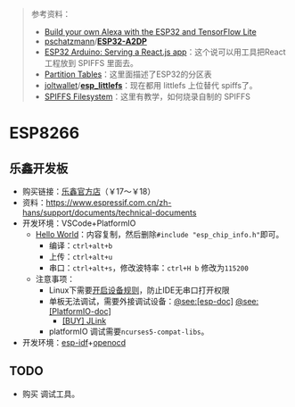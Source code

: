 > 参考资料：
>
> - [Build your own Alexa with the ESP32 and TensorFlow Lite](https://www.youtube.com/watch?v=re-dSV_a0tM)
> - [pschatzmann](https://github.com/pschatzmann)/**[ESP32-A2DP](https://github.com/pschatzmann/ESP32-A2DP)**
> - [ESP32 Arduino: Serving a React.js app](https://techtutorialsx.com/2019/03/24/esp32-arduino-serving-a-react-js-app/)：这个说可以用工具把React工程放到 SPIFFS 里面去。
> - [Partition Tables](https://docs.espressif.com/projects/esp-idf/en/latest/esp32/api-guides/partition-tables.html)：这里面描述了ESP32的分区表
> - [joltwallet](https://github.com/joltwallet)/**[esp_littlefs](https://github.com/joltwallet/esp_littlefs)**：现在都用 littlefs 上位替代 spiffs了。
> - [SPIFFS Filesystem](https://docs.espressif.com/projects/esp-idf/en/latest/esp32/api-reference/storage/spiffs.html)：这里有教学，如何烧录自制的 SPIFFS

# ESP8266

## 乐鑫开发板

- 购买链接：[乐鑫官方店](https://espressif.taobao.com/category-1511172490.htm?spm=a1z10.5-c.w4010-8715811634.19.3e3e67d8rhEir0&search=y&parentCatId=1341918256&parentCatName=%C4%A3%D7%E9&catName=ESP32-S2+%C4%A3%D7%E9#bd)（￥17～￥18）
- 资料：https://www.espressif.com.cn/zh-hans/support/documents/technical-documents
- 开发环境：VSCode+PlatformIO
  - [Hello World](https://github.com/espressif/esp-idf/blob/a82e6e63d98bb051d4c59cb3d440c537ab9f74b0/examples/get-started/hello_world/main/hello_world_main.c)：内容复制，然后删除`#include "esp_chip_info.h"`即可。
    - 编译：`ctrl+alt+b`
    - 上传：`ctrl+alt+u`
    - 串口：`ctrl+alt+s`，修改波特率：`ctrl+H b` 修改为`115200`
  - 注意事项：
    - Linux下需要[开启设备规则](https://docs.platformio.org/en/latest/core/installation/udev-rules.html#platformio-udev-rules)，防止IDE无串口打开权限
    - 单板无法调试，需要外接调试设备：[@see:[esp-doc]](https://docs.espressif.com/projects/esp-idf/zh_CN/latest/esp32c3/api-guides/jtag-debugging/index.html) [@see:[PlatformIO-doc]](https://docs.platformio.org/en/latest/boards/espressif32/esp32-c3-devkitm-1.html#debugging)
      - [[BUY] JLink](https://m.tb.cn/h.fJcwgSI?tk=lAJh28uzI41)
    - platformIO 调试需要`ncurses5-compat-libs`。
- 开发环境：[esp-idf](https://github.com/espressif/esp-idf)+[openocd](https://openocd.org/)



## TODO

- 购买 调试工具。